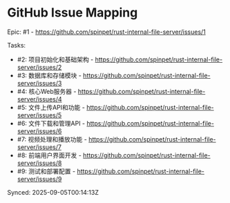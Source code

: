# GitHub Issue Mapping

Epic: #1 - https://github.com/spinpet/rust-internal-file-server/issues/1

Tasks:
- #2: 项目初始化和基础架构 - https://github.com/spinpet/rust-internal-file-server/issues/2
- #3: 数据库和存储模块 - https://github.com/spinpet/rust-internal-file-server/issues/3
- #4: 核心Web服务器 - https://github.com/spinpet/rust-internal-file-server/issues/4
- #5: 文件上传API和功能 - https://github.com/spinpet/rust-internal-file-server/issues/5
- #6: 文件下载和管理API - https://github.com/spinpet/rust-internal-file-server/issues/6
- #7: 视频处理和播放功能 - https://github.com/spinpet/rust-internal-file-server/issues/7
- #8: 前端用户界面开发 - https://github.com/spinpet/rust-internal-file-server/issues/8
- #9: 测试和部署配置 - https://github.com/spinpet/rust-internal-file-server/issues/9

Synced: 2025-09-05T00:14:13Z

